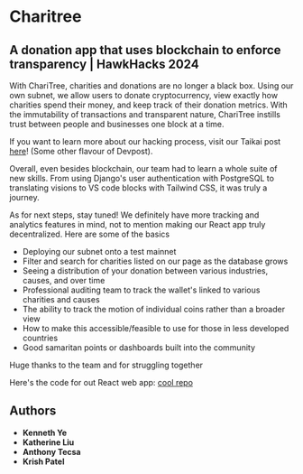 # Charitree

## A donation app that uses blockchain to enforce transparency | HawkHacks 2024

With ChariTree, charities and donations are no longer a black box. Using our own subnet, we allow users to donate cryptocurrency, view exactly how charities spend their money, and keep track of their donation metrics. With the immutability of transactions and transparent nature, ChariTree instills trust between people and businesses one block at a time.

If you want to learn more about our hacking process, visit our Taikai post [here](https://taikai.network/hackbox/hackathons/hawkhacks/projects/clwczrfbv0cl1yg01mgmvj45m/idea)! (Some other flavour of Devpost).

Overall, even besides blockchain, our team had to learn a whole suite of new skills. From using Django's user authentication with PostgreSQL to translating visions to VS code blocks with Tailwind CSS, it was truly a journey.

As for next steps, stay tuned! We definitely have more tracking and analytics features in mind, not to mention making our React app truly decentralized. Here are some of the basics
- Deploying our subnet onto a test mainnet
- Filter and search for charities listed on our page as the database grows
- Seeing a distribution of your donation between various industries, causes, and over time
- Professional auditing team to track the wallet's linked to various charities and causes
- The ability to track the motion of individual coins rather than a broader view
- How to make this accessible/feasible to use for those in less developed countries
- Good samaritan points or dashboards built into the community

Huge thanks to the team and for struggling together

Here's the code for out React web app: [cool repo](https://github.com/anthonytecsa/Charitree)

## Authors
  - **Kenneth Ye**
  - **Katherine Liu**
  - **Anthony Tecsa**
  - **Krish Patel**

